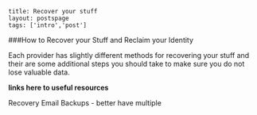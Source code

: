 ```
title: Recover your stuff
layout: postspage
tags: ['intro','post']

```

###How to Recover your Stuff and Reclaim your Identity

Each provider has slightly different methods for recovering your stuff and their are some additional steps
you should take to make sure you do not lose valuable data.

**links here to useful resources**

Recovery Email
Backups - better have multiple